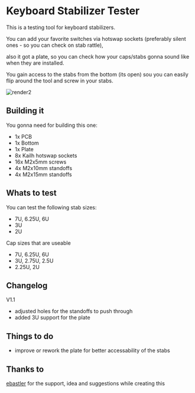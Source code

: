 # Keyboard Stabilizer Tester

This is a testing tool for keyboard stabilizers.

You can add your favorite switches via hotswap sockets (preferably silent ones - so you can check on stab rattle), 

also it got a plate, so you can check how your caps/stabs gonna sound like when they are installed.

You gain access to the stabs from the bottom (its open) sou you can easily flip around the tool and screw in your stabs.


![render2](https://user-images.githubusercontent.com/58786821/125615997-eb5e8854-a188-4a17-9942-26a2425b1c4b.PNG)

## Building it

You gonna need for building this one:
  
  - 1x  PCB
  - 1x  Bottom
  - 1x  Plate
  - 8x  Kailh hotswap sockets
  - 16x M2x5mm screws
  - 4x  M2x10mm standoffs
  - 4x  M2x15mm standoffs 

## Whats to test

You can test the following stab sizes:
  - 7U, 6.25U, 6U
  - 3U
  - 2U

Cap sizes that are useable
  - 7U, 6.25U, 6U
  - 3U, 2.75U, 2.5U
  - 2.25U, 2U

## Changelog
V1.1
  - adjusted holes for the standoffs to push through
  - added 3U support for the plate

## Things to do

  - improve or rework the plate for better accessability of the stabs

## Thanks to

[ebastler](https://github.com/ebastler) for the support, idea and suggestions while creating this
